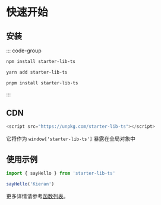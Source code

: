 # 快速开始

## 安装

::: code-group

```sh [npm]
npm install starter-lib-ts
```

```sh [yarn]
yarn add starter-lib-ts
```

```sh [pnpm]
pnpm install starter-lib-ts
```
:::

## CDN

```js
<script src="https://unpkg.com/starter-lib-ts"></script>
```

它将作为 `window['starter-lib-ts']` 暴露在全局对象中

## 使用示例

```js
import { sayHello } from 'starter-lib-ts'

sayHello('Kieran')
```

更多详情请参考[函数列表](/functions/index)。
